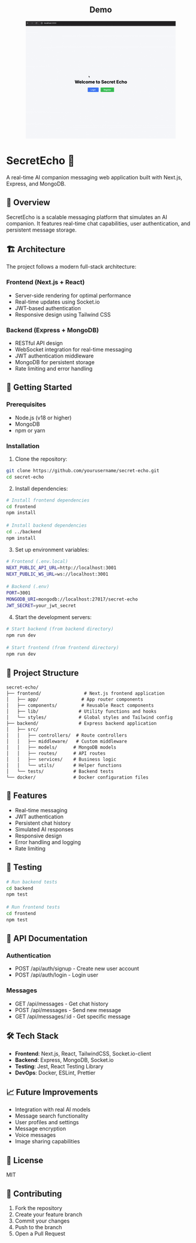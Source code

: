 <h2 align="center">Demo</h2>

<p align="center">
  <img src="demo.gif" alt="Demo">
</p>

# SecretEcho 🤖

A real-time AI companion messaging web application built with Next.js, Express, and MongoDB.

## 🎯 Overview

SecretEcho is a scalable messaging platform that simulates an AI companion. It features real-time chat capabilities, user authentication, and persistent message storage.

## 🏗 Architecture

The project follows a modern full-stack architecture:

### Frontend (Next.js + React)
- Server-side rendering for optimal performance
- Real-time updates using Socket.io
- JWT-based authentication
- Responsive design using Tailwind CSS

### Backend (Express + MongoDB)
- RESTful API design
- WebSocket integration for real-time messaging
- JWT authentication middleware
- MongoDB for persistent storage
- Rate limiting and error handling

## 🚀 Getting Started

### Prerequisites
- Node.js (v18 or higher)
- MongoDB
- npm or yarn

### Installation

1. Clone the repository:
```bash
git clone https://github.com/yourusername/secret-echo.git
cd secret-echo
```

2. Install dependencies:
```bash
# Install frontend dependencies
cd frontend
npm install

# Install backend dependencies
cd ../backend
npm install
```

3. Set up environment variables:
```bash
# Frontend (.env.local)
NEXT_PUBLIC_API_URL=http://localhost:3001
NEXT_PUBLIC_WS_URL=ws://localhost:3001

# Backend (.env)
PORT=3001
MONGODB_URI=mongodb://localhost:27017/secret-echo
JWT_SECRET=your_jwt_secret
```

4. Start the development servers:
```bash
# Start backend (from backend directory)
npm run dev

# Start frontend (from frontend directory)
npm run dev
```

## 📁 Project Structure

```
secret-echo/
├── frontend/                # Next.js frontend application
│   ├── app/                # App router components
│   ├── components/         # Reusable React components
│   ├── lib/               # Utility functions and hooks
│   └── styles/            # Global styles and Tailwind config
├── backend/               # Express backend application
│   ├── src/
│   │   ├── controllers/  # Route controllers
│   │   ├── middleware/   # Custom middleware
│   │   ├── models/      # MongoDB models
│   │   ├── routes/      # API routes
│   │   ├── services/    # Business logic
│   │   └── utils/       # Helper functions
│   └── tests/           # Backend tests
└── docker/              # Docker configuration files
```

## 🔑 Features

- Real-time messaging
- JWT authentication
- Persistent chat history
- Simulated AI responses
- Responsive design
- Error handling and logging
- Rate limiting

## 🧪 Testing

```bash
# Run backend tests
cd backend
npm test

# Run frontend tests
cd frontend
npm test
```

## 📝 API Documentation

### Authentication
- POST /api/auth/signup - Create new user account
- POST /api/auth/login - Login user

### Messages
- GET /api/messages - Get chat history
- POST /api/messages - Send new message
- GET /api/messages/:id - Get specific message

## 🛠 Tech Stack

- **Frontend**: Next.js, React, TailwindCSS, Socket.io-client
- **Backend**: Express, MongoDB, Socket.io
- **Testing**: Jest, React Testing Library
- **DevOps**: Docker, ESLint, Prettier

## 📈 Future Improvements

- Integration with real AI models
- Message search functionality
- User profiles and settings
- Message encryption
- Voice messages
- Image sharing capabilities

## 📄 License

MIT

## 👥 Contributing

1. Fork the repository
2. Create your feature branch
3. Commit your changes
4. Push to the branch
5. Open a Pull Request 